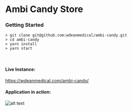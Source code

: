 # Ambi Candy Store

### Getting Started

```
> git clone git@github.com:wdeanmedical/ambi-candy.git
> cd ambi-candy
> yarn install
> yarn start
```

<br>

#### Live Instance:
<a href="https://wdeanmedical.com/ambi-candy/" target="_blank" rel="noopener noreferrer">https://wdeanmedical.com/ambi-candy/</a>

#### Application in action:

![alt text](http://g.recordit.co/toKjqcMvhu.gif "Application in action")
